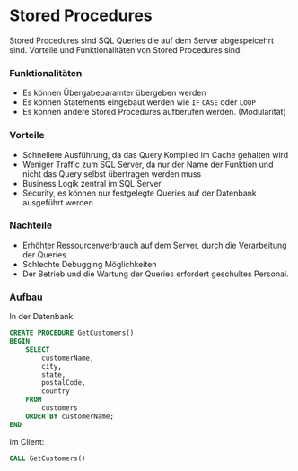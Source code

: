# Stored Procedures
Stored Procedures sind SQL Queries die auf dem Server abgespeicehrt sind. Vorteile und Funktionalitäten von Stored Procedures sind:
### Funktionalitäten
+ Es können Übergabeparamter übergeben werden
+ Es können Statements eingebaut werden wie `IF` `CASE` oder `LOOP`
+ Es können andere Stored Procedures aufberufen werden. (Modularität)

### Vorteile
+ Schnellere Ausführung, da das Query Kompiled im Cache gehalten wird
+ Weniger Traffic zum SQL Server, da nur der Name der Funktion und nicht das Query selbst übertragen werden muss
+ Business Logik zentral im SQL Server
+ Security, es können nur festgelegte Queries auf der Datenbank ausgeführt werden.

### Nachteile
+ Erhöhter Ressourcenverbrauch auf dem Server, durch die Verarbeitung der Queries.
+ Schlechte Debugging Möglichkeiten
+ Der Betrieb und die Wartung der Queries erfordert geschultes Personal.

### Aufbau

In der Datenbank:
```sql
CREATE PROCEDURE GetCustomers()
BEGIN
	SELECT 
		customerName, 
		city, 
		state, 
		postalCode, 
		country
	FROM
		customers
	ORDER BY customerName;    
END
```

Im Client:
```sql
CALL GetCustomers()
```